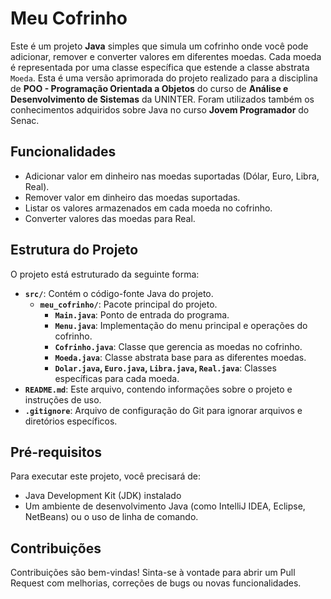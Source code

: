
# Meu Cofrinho

Este é um projeto **Java** simples que simula um cofrinho onde você pode adicionar, remover e converter valores em diferentes moedas. Cada moeda é representada por uma classe específica que estende a classe abstrata `Moeda`. Esta é uma versão aprimorada do projeto realizado para a disciplina de **POO - Programação Orientada a Objetos** do curso de **Análise e Desenvolvimento de Sistemas** da UNINTER. Foram utilizados também os conhecimentos adquiridos sobre Java no curso **Jovem Programador** do Senac.

## Funcionalidades

- Adicionar valor em dinheiro nas moedas suportadas (Dólar, Euro, Libra, Real).
- Remover valor em dinheiro das moedas suportadas.
- Listar os valores armazenados em cada moeda no cofrinho.
- Converter valores das moedas para Real.

## Estrutura do Projeto

O projeto está estruturado da seguinte forma:

- **`src/`**: Contém o código-fonte Java do projeto.
  - **`meu_cofrinho/`**: Pacote principal do projeto.
    - **`Main.java`**: Ponto de entrada do programa.
    - **`Menu.java`**: Implementação do menu principal e operações do cofrinho.
    - **`Cofrinho.java`**: Classe que gerencia as moedas no cofrinho.
    - **`Moeda.java`**: Classe abstrata base para as diferentes moedas.
    - **`Dolar.java`, `Euro.java`, `Libra.java`, `Real.java`**: Classes específicas para cada moeda.
- **`README.md`**: Este arquivo, contendo informações sobre o projeto e instruções de uso.
- **`.gitignore`**: Arquivo de configuração do Git para ignorar arquivos e diretórios específicos.

## Pré-requisitos

Para executar este projeto, você precisará de:
- Java Development Kit (JDK) instalado
- Um ambiente de desenvolvimento Java (como IntelliJ IDEA, Eclipse, NetBeans) ou o uso de linha de comando.


## Contribuições 
Contribuições são bem-vindas! Sinta-se à vontade para abrir um Pull Request com melhorias, correções de bugs ou novas funcionalidades.
